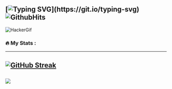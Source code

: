 [![Typing SVG](https://readme-typing-svg.demolab.com?font=Bangers&size=33&pause=1000&color=3D80F7&background=02071000&center=true&vCenter=true&width=435&lines=Welcome!)](https://git.io/typing-svg)
![GithubHits](https://komarev.com/ghpvc/?username=actua-L&color=blue&label=Visitors)
---
![HackerGif](https://user-images.githubusercontent.com/74038190/212750147-854a394f-fee9-4080-9770-78a4b7ece53f.gif)
### :fire: My Stats :
---
[![GitHub Streak](https://streak-stats.demolab.com/?user=actua-L)](https://git.io/streak-stats)
---
![](https://github-readme-stats.vercel.app/api/top-langs/?username=actua-L&theme=dark&hide_border=false&include_all_commits=false&count_private=false&layout=compact)
---
